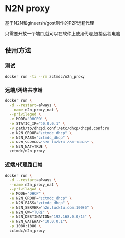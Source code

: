 # N2N proxy

基于N2N和ginuerzh/gost制作的P2P远程代理

只需要开放一个端口,就可以在软件上使用代理,链接远程电脑

## 使用方法

### 测试

```bash
docker run -ti --rm zctmdc/n2n_proxy 
```

### 远端/网络共享端

```bash
docker run \
  -d --restart=always \
  --name n2n_proxy_nat \
  --privileged \
  -e MODE="DHCPD" \
  -e STATIC_IP="10.0.0.1" \
  -v path/to/dhcpd.conf:/etc/dhcp/dhcpd.conf:ro
  -e N2N_GROUP="zctmdc_dhcp" \
  -e N2N_PASS="zctmdc_dhcp" \
  -e N2N_SERVER="n2n.lucktu.com:10086" \
  -e N2N_NAT=TRUE \
  zctmdc/n2n_proxy
```

### 近端/代理路口端

```bash
docker run \
  -d --restart=always \
  --name n2n_proxy_nat \
  --privileged \
  -e MODE="DHCP" \
  -e N2N_GROUP="zctmdc_dhcp" \
  -e N2N_PASS="zctmdc_dhcp" \
  -e N2N_SERVER="n2n.lucktu.com:10086" \
  -e N2N_GW="TURE" \
  -e N2N_DESTINATION="192.168.0.0/16" \
  -e N2N_GATEWAY="10.0.0.1"\
  -p 1080:1080 \
  zctmdc/n2n_proxy
```
